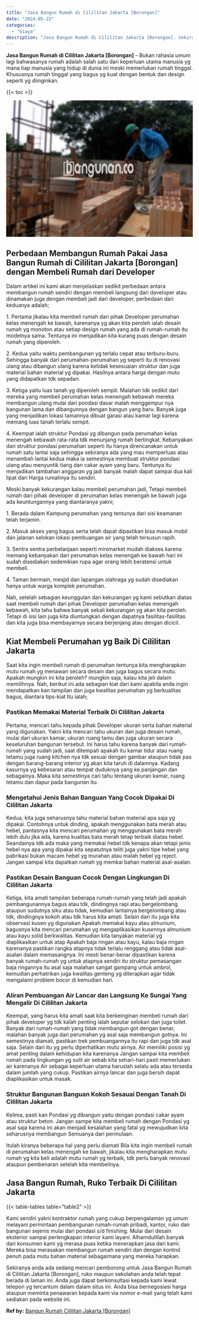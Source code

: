 ```yaml
---
title: "Jasa Bangun Rumah di Cililitan Jakarta [Borongan]"
date: "2024-05-23"
categories: 
  - "biaya"
description: "Jasa Bangun Rumah di Cililitan Jakarta [Borongan]. Sekiranya anda ada sedang mencari pemborong untuk Jasa Bangun Rumah di Cililitan Jakarta [Borongan], ruk..."
---
```


**Jasa Bangun Rumah di Cililitan Jakarta \[Borongan\]** – Bukan rahasia umum lagi bahwasanya rumah adalah salah satu dari keperluan utama manusia yg mana tiap manusia yang hidup di dunia ini meski memerlukan rumah tinggal. Khususnya rumah tinggal yang bagus yg kuat dengan bentuk dan design seperti yg diinginkan.

{{< toc >}}

![Jasa Bangun Rumah di Cililitan Jakarta [Borongan]](/images/borong-bangunan-12.png)

## Perbedaan Membangun Rumah Pakai Jasa Bangun Rumah di Cililitan Jakarta \[Borongan\] dengan Membeli Rumah dari Developer

Dalam artikel ini kami akan menjelaskan sedikit perbedaan antara membangun rumah sendiri dengan membeli langsung dari developer atau dinamakan juga dengan membeli jadi dari developer, perbedaan dari keduanya adalah;

1\. Pertama jikalau kita membeli rumah dari pihak Developer perumahan kelas menengah ke bawah, karenanya yg akan kita peroleh ialah desain rumah yg monoton atau setiap design rumah yang ada di rumah-rumah itu modelnya sama. Tentunya ini menjadikan kita kurang puas dengan desain rumah yang diperoleh.

2\. Kedua yaitu waktu pembangunan yg terlalu cepat atau terburu-buru. Sehingga banyak dari perumahan-perumahan yg seperti itu di renovasi ulang atau dibangun ulang karena ketidak kesesuaian struktur dan juga material bahan material yg dipakai. Hasilnya antara harga dengan mutu yang didapatkan tdk sepadan.

3\. Ketiga yaitu luas tanah yg diperoleh sempit. Malahan tdk sedikit dari mereka yang membeli perumahan kelas menengah kebawah mereka membangun ulang mulai dari pondasi dasar malah menggempur nya bangunan lama dan dibangunnya dengan bangun yang baru. Banyak juga yang menjadikan lokasi tamannya dibuat garasi atau kamar lagi karena memang luas tanah terlalu sempit.

4\. Keempat ialah struktur Pondasi yg dibangun pada perumahan kelas menengah kebawah rata-rata tdk menunjang rumah bertingkat. Kebanyakan dari struktur pondasi perumahan seperti itu hanya direncanakan untuk rumah satu lantai saja sehingga sekiranya ada yang mau memperluas atau menambah lantai kedua maka ia semestinya membuat struktur pondasi ulang atau menyuntik tiang dan cakar ayam yang baru. Tentunya itu menjadikan tambahan anggaran yg jadi banyak malah dapat sampai dua kali lipat dari Harga rumahnya itu sendiri.

Meski banyak kekurangan kalau membeli perumahan jadi, Tetapi membeli rumah dari pihak developer di perumahan kelas menengah ke bawah juga ada keuntungannya yang diantaranya yakni;

1\. Berada dalam Kampung perumahan yang tentunya dari sisi keamanan telah terjamin.

2\. Masuk akses yang bagus serta telah dapat dipastikan bisa masuk mobil dan jalanan selokan lokasi pembuangan air yang telah tersusun rapih.

3\. Sentra sentra perbelanjaan seperti minimarket mudah diakses karena memang kebanyakan dari perumahan kelas menengah ke bawah hari ini sudah disediakan sedemikian rupa agar orang lebih beratensi untuk membeli.

4\. Taman bermain, mesjid dan lapangan olahraga yg sudah disediakan hanya untuk warga komplek perumahan.

Nah, setelah sebagian keunggulan dan kekurangan yg kami sebutkan diatas saat membeli rumah dari pihak Developer perumahan kelas menengah kebawah, kita tahu bahwa banyak sekali kekurangan yg akan kita peroleh. Tetapi di sisi lain juga kita diuntungkan dengan dapatnya fasilitas-fasilitas dan kita juga bisa membayarnya secara berjenjang atau dengan dicicil.

## Kiat Membeli Perumahan yg Baik Di Cililitan Jakarta

Saat kita ingin membeli rumah di perumahan tentunya kita mengharapkan mutu rumah yg menawan secara desain dan juga bagus secara mutu. Apakah mungkin ini kita peroleh? mungkin saja, kalau kita jeli dalam memilihnya. Nah, berikut ini ada sebagian kiat dari kami apabila anda ingin mendapatkan kan tampilan dan juga kwalitas perumahan yg berkualitas bagus, diantara tips-kiat Itu ialah;

### Pastikan Memakai Material Terbaik Di Cililitan Jakarta

Pertama, mencari tahu kepada pihak Developer ukuran serta bahan material yang digunakan. Yakni kita mencari tahu ukuran dan juga desain rumah, mulai dari ukuran kamar, ukuran ruang tamu dan juga ukuran secara keseluruhan bangunan tersebut. Ini harus tahu karena banyak dari rumah-rumah yang sudah jadi, saat ditempati apakah itu kamar tidur atau ruang tetamu juga ruang kitchen nya tdk sesuai dengan gambar ataupun tidak pas dengan barang-barang interior yg akan kita taruh di dalamnya. Kadang kasurnya yg kebesaran atau tempat duduknya yang ke panjangan dan sebagainya. Maka kita semestinya cari tahu tentang ukuran kamar, ruang tetamu dan dapur pada bangunan itu.

### Mengetahui Jenis Bahan Banguan Yang Cocok Dipakai Di Cililitan Jakarta

Kedua, kita juga seharusnya tahu material bahan material apa saja yg dipakai. Contohnya untuk dinding, apakah menggunakan bata merah atau hebel, pantasnya kita mencari perumahan yg menggunakan bata merah lebih dulu jika ada, karena kualitas bata merah tetap terbaik diatas hebel. Seandainya tdk ada maka yang memakai hebel tdk kenapa akan tetapi jenis hebel nya apa yang dipakai kita sepatutnya teliti juga yakni tipe hebel yang pabrikasi bukan macam hebel yg murahan atau malah hebel yg reject. Jangan sampai kita dapatkan rumah yg memkai bahan material asal-asalan.

### Pastikan Desain Banguan Cocok Dengan Lingkungan Di Cililitan Jakarta

Ketiga, kita amati tampilan beberapa rumah-rumah yang telah jadi apakah pembangunannya bagus atau tdk, dindingnya rapi atau bergelombang ataupun sudutnya siku atau tidak, kemudian lantainya bergelombang atau tdk, dindingnya kokoh atau tdk harus kita amati. Selain dari itu juga kita observasi kusen yg digunakan Apakah memakai kayu atau almunium, bagusnya kita mencari perumahan yg mengaplikasikan kusennya almunium atau kayu solid berkwalitas. Kemudian kita tanyakan material yg diaplikasikan untuk atap Apakah baja ringan atau kayu, kalau baja ringan karenanya pastikan rangka atapnya tidak terlalu renggang atau tidak asal-asalan dalam memasangnya. Ini mesti benar-benar dipastikan karena banyak rumah-rumah yg untuk atapnya sendiri itu struktur pemasangan baja ringannya itu asal saja malahan sangat gampang untuk ambrol, kemudian perhatrikan juga kwalitas genteng yg diterapkan agar tidak mengalami problem bocor di kemudian hari.

### Aliran Pembuangan Air Lancar dan Langsung Ke Sungai Yang Mengalir Di Cililitan Jakarta

Keempat, yang harus kita amati saat kita berkeinginan membeli rumah dari pihak developer yg tdk kalah penting ialah seputar selokan dan juga toilet. Banyak dari rumah-rumah yang tidak membangun got dengan benar, malahan banyak juga dari perumahan yg asal saja membangun gotnya. Ini semestinya diamati, pastikan trek pembuangannya itu rapi dan juga tdk asal saja. Selain dari itu yg perlu diperhatikan mutu airnya. Air memiliki posisi yg amat penting dalam kehidupan kita karenanya Jangan sampai kita membeli rumah pada lingkungan yg sulit air sebab kita sehari-hari pasti memerlukan air karenanya Air sebagai keperluan utama haruslah selalu ada atau tersedia dalam jumlah yang cukup. Pastikan airnya lancar dan juga bersih dapat diaplikasikan untuk masak.

### Struktur Bangunan Banguan Kokoh Sesauai Dengan Tanah Di Cililitan Jakarta

Kelima, pasti kan Pondasi yg dibangun yaitu dengan pondasi cakar ayam atau struktur beton. Jangan sampe kita membeli rumah dengan Pondasi yg asal saja karena ini akan menjadi kesalahan yang fatal yg mewujudkan kita seharusnya membangun Semuanya dari permulaan.

Itulah kiranya beberapa hal yang perlu diamati Bila kita ingin membeli rumah di perumahan kelas menengah ke bawah, jikalau kita mengharapkan mutu rumah yg kita beli adalah mutu rumah yg terbaik, tdk perlu banyak renovasi ataupun pembenaran setelah kita membelinya.

## Jasa Bangun Rumah, Ruko Terbaik Di Cililitan Jakarta

{{< table-tables table="table2" >}}

Kami sendiri yakni kontraktor rumah yang cukup berpengalaman yg umum melayani permintaan pembangunan rumah-rumah pribadi, kantor, ruko dan bangunan sejenis mulai dari pondasi s/d finishing. Mulai dari desain eksterior sampai perlengkapan interior kami layani. Alhamdulillah banyak dari konsumen kami yg merasa puas ketika menerapkan jasa dari kami. Mereka bisa merasakan membangun rumah sendiri dan dengan kontrol penuh pada mutu bahan material sebagaimana yang mereka harapkan.

Sekiranya anda ada sedang mencari pemborong untuk Jasa Bangun Rumah di Cililitan Jakarta \[Borongan\], ruko maupun sekolahan anda telah tepat berada di laman ini. Anda juga dapat berkonsultasi kepada kami lewat telepon yg tercantum dalam dalam situs ini. Anda bisa bernegosiasi harga ataupun meminta penawaran kepada kami via nomor e-mail yang telah kami sediakan pada website ini.

**Ref by:** [Bangun Rumah Cililitan Jakarta [Borongan]](https://id.wikipedia.org/wiki/Bangun)
